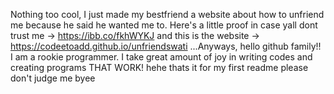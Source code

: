 Nothing too cool, I just made my bestfriend a website about how to unfriend me because he said he wanted me to.
Here's a little proof in case yall dont trust me ->
https://ibb.co/fkhWYKJ
and this is the website ->
https://codeetoadd.github.io/unfriendswati
...Anyways, hello github family!! 
I am a rookie programmer.
I take great amount of joy in writing codes and creating programs THAT WORK!
hehe thats it for my first readme please don't judge me byee

